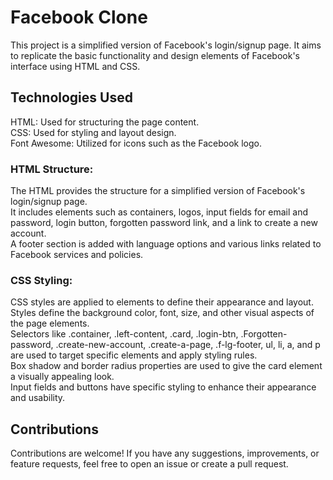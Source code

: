 # Facebook Clone
This project is a simplified version of Facebook's login/signup page. It aims to replicate the basic functionality and design elements of Facebook's interface using HTML and CSS.
## Technologies Used
HTML: Used for structuring the page content. <br>
CSS: Used for styling and layout design. <br>
Font Awesome: Utilized for icons such as the Facebook logo. <br>
### HTML Structure:
The HTML provides the structure for a simplified version of Facebook's login/signup page. <br>
It includes elements such as containers, logos, input fields for email and password, login button, forgotten password link, and a link to create a new account. <br>
A footer section is added with language options and various links related to Facebook services and policies. <br>
### CSS Styling:
CSS styles are applied to elements to define their appearance and layout. <br>
Styles define the background color, font, size, and other visual aspects of the page elements. <br>
Selectors like .container, .left-content, .card, .login-btn, .Forgotten-password, .create-new-account, .create-a-page, .f-lg-footer, ul, li, a, and p are used to target specific elements and apply styling rules. <br>
Box shadow and border radius properties are used to give the card element a visually appealing look. <br>
Input fields and buttons have specific styling to enhance their appearance and usability. <br>
## Contributions
Contributions are welcome! If you have any suggestions, improvements, or feature requests, feel free to open an issue or create a pull request.
